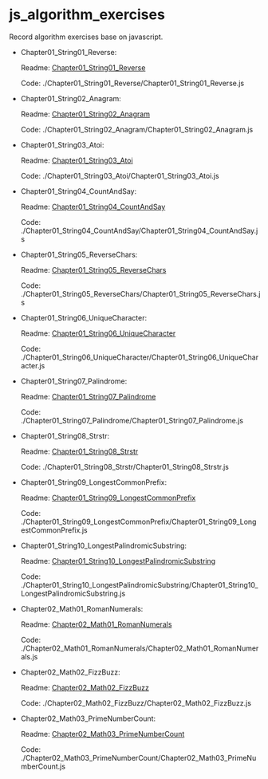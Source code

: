 # js_algorithm_exercises

Record algorithm exercises base on javascript.

- Chapter01_String01_Reverse:

  Readme: [Chapter01_String01_Reverse](./Chapter01_String01_Reverse/Chapter01_String01_Reverse.md)

  Code: ./Chapter01_String01_Reverse/Chapter01_String01_Reverse.js

- Chapter01_String02_Anagram:

  Readme: [Chapter01_String02_Anagram](./Chapter01_String02_Anagram/Chapter01_String02_Anagram.md)

  Code: ./Chapter01_String02_Anagram/Chapter01_String02_Anagram.js

- Chapter01_String03_Atoi:

  Readme: [Chapter01_String03_Atoi](./Chapter01_String03_Atoi/Chapter01_String03_Atoi.md)

  Code: ./Chapter01_String03_Atoi/Chapter01_String03_Atoi.js

- Chapter01_String04_CountAndSay:

  Readme: [Chapter01_String04_CountAndSay](./Chapter01_String04_CountAndSay/Chapter01_String04_CountAndSay.md)

  Code: ./Chapter01_String04_CountAndSay/Chapter01_String04_CountAndSay.js

- Chapter01_String05_ReverseChars:

  Readme: [Chapter01_String05_ReverseChars](./Chapter01_String05_ReverseChars/Chapter01_String05_ReverseChars.md)

  Code: ./Chapter01_String05_ReverseChars/Chapter01_String05_ReverseChars.js

- Chapter01_String06_UniqueCharacter:

  Readme: [Chapter01_String06_UniqueCharacter](./Chapter01_String06_UniqueCharacter/Chapter01_String06_UniqueCharacter.md)

  Code: ./Chapter01_String06_UniqueCharacter/Chapter01_String06_UniqueCharacter.js

- Chapter01_String07_Palindrome:

  Readme: [Chapter01_String07_Palindrome](./Chapter01_String07_Palindrome/Chapter01_String07_Palindrome.md)

  Code: ./Chapter01_String07_Palindrome/Chapter01_String07_Palindrome.js

- Chapter01_String08_Strstr:

  Readme: [Chapter01_String08_Strstr](./Chapter01_String08_Strstr/Chapter01_String08_Strstr.md)

  Code: ./Chapter01_String08_Strstr/Chapter01_String08_Strstr.js

- Chapter01_String09_LongestCommonPrefix:

  Readme: [Chapter01_String09_LongestCommonPrefix](./Chapter01_String09_LongestCommonPrefix/Chapter01_String09_LongestCommonPrefix.md)

  Code: ./Chapter01_String09_LongestCommonPrefix/Chapter01_String09_LongestCommonPrefix.js

- Chapter01_String10_LongestPalindromicSubstring:

  Readme: [Chapter01_String10_LongestPalindromicSubstring](./Chapter01_String10_LongestPalindromicSubstring/Chapter01_String10_LongestPalindromicSubstring.md)

  Code: ./Chapter01_String10_LongestPalindromicSubstring/Chapter01_String10_LongestPalindromicSubstring.js

- Chapter02_Math01_RomanNumerals:

  Readme: [Chapter02_Math01_RomanNumerals](./Chapter02_Math01_RomanNumerals/Chapter02_Math01_RomanNumerals.md)

  Code: ./Chapter02_Math01_RomanNumerals/Chapter02_Math01_RomanNumerals.js

- Chapter02_Math02_FizzBuzz:

  Readme: [Chapter02_Math02_FizzBuzz](./Chapter02_Math02_FizzBuzz/Chapter02_Math02_FizzBuzz.md)

  Code: ./Chapter02_Math02_FizzBuzz/Chapter02_Math02_FizzBuzz.js

- Chapter02_Math03_PrimeNumberCount:

  Readme: [Chapter02_Math03_PrimeNumberCount](./Chapter02_Math03_PrimeNumberCount/Chapter02_Math03_PrimeNumberCount.md)

  Code: ./Chapter02_Math03_PrimeNumberCount/Chapter02_Math03_PrimeNumberCount.js
